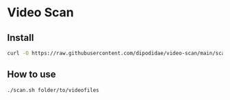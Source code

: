 # Video Scan

## Install
```sh
curl -O https://raw.githubusercontent.com/dipodidae/video-scan/main/scan.sh && chmod +x ./scan.sh
```

## How to use

```sh
./scan.sh folder/to/videofiles
```
